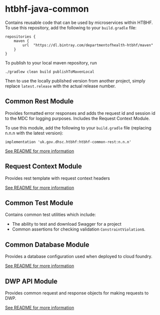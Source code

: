 # htbhf-java-common
Contains reusable code that can be used by microservices within HTBHF. To use this repository, add
the following to your `build.gradle` file:
```
repositories {
    maven {
        url  "https://dl.bintray.com/departmentofhealth-htbhf/maven" 
    }
}
```

To publish to your local maven repository, run

```
./gradlew clean build publishToMavenLocal
```

Then to use the locally published version from another project,
simply replace `latest.release` with the actual release number.

## Common Rest Module

Provides formatted error responses and adds the request id and session id to the MDC for logging purposes.
Includes the Request Context Module. 

To use this module, add the following to your `build.gradle` file (replacing n.n.n with the latest version):
```
implementation 'uk.gov.dhsc.htbhf:htbhf-common-rest:n.n.n'
```

[See README for more information](./common_rest/README.md)


## Request Context Module

Provides rest template with request context headers

[See README for more information](./request_context/README.md)


## Common Test Module

Contains common test utilities which include:

- The ability to test and download Swagger for a project
- Common assertions for checking validation `ConstraintViolation`s.

## Common Database Module

Provides a database configuration used when deployed to cloud foundry.

[See README for more information](./common_database/README.md)

## DWP API Module

Provides common request and response objects for making requests to DWP.

[See README for more information](./common_dwp_api/README.md)
